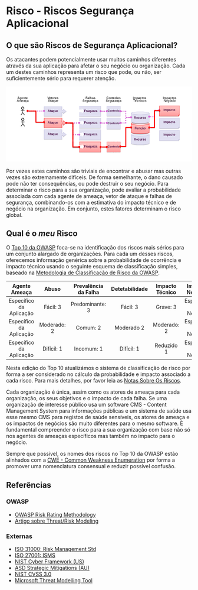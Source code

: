 # Risco - Riscos Segurança Aplicacional

## O que são Riscos de Segurança Aplicacional?

Os atacantes podem potencialmente usar muitos caminhos diferentes através da sua
aplicação para afetar o seu negócio ou organização. Cada um destes caminhos
representa um risco que pode, ou não, ser suficientemente sério para requerer
atenção.

![App Security Risks][0x101]

Por vezes estes caminhos são triviais de encontrar e abusar mas outras vezes são
extremamente difíceis. De forma semelhante, o dano causado pode não ter
consequências, ou pode destruir o seu negócio. Para determinar o risco para a
sua organização, pode avaliar a probabilidade associada com cada agente de
ameaça, vetor de ataque e falhas de segurança, combinando-os com a estimativa do
impacto técnico e de negócio na organização. Em conjunto, estes fatores
determinam o risco global.

## Qual é o _meu_ Risco

O [Top 10 da OWASP][0x102] foca-se na identificação dos riscos mais sérios para
um conjunto alargado de organizações. Para cada um desses riscos, oferecemos
informação genérica sobre a probabilidade de ocorrência e impacto técnico usando
o seguinte esquema de classificação simples, baseado na [Metodologia de
Classificação de Risco da OWASP][0x103].

| Agente Ameaça | Abuso | Prevalência da Falha | Detetabilidade | Impacto Técnico | Impacto Negócio 
| :-: | :-: | :-: | :-: | :-: | :-: |
| Específico da Aplicação | Fácil: 3 | Predominante: 3 | Fácil: 3 | Grave: 3 | Específico do Negócio|
| Específico da Aplicação | Moderado: 2 | Comum: 2 | Moderado 2 | Moderado: 2 | Específico do Negócio |
| Específico da Aplicação | Difícil: 1 | Incomum: 1 | Difícil: 1 | Reduzido 1 | Específico do Negócio |

Nesta edição do Top 10 atualizámos o sistema de classificação de risco por forma
a ser considerado no cálculo da probabilidade e impacto associado a cada risco.
Para mais detalhes, por favor leia as [Notas Sobre Os Riscos][0x104].

Cada organização é única, assim como os atores de ameaça para cada organização,
os seus objetivos e o impacto de cada falha. Se uma organização de interesse
público usa um software CMS - Content Management System para informações
públicas e um sistema de saúde usa esse mesmo CMS para registos de saúde
sensíveis, os atores de ameaça e os impactos de negócios são muito diferentes
para o mesmo software. É fundamental compreender o risco para a sua organização
com base não só nos agentes de ameaças específicos mas também no impacto para o
negócio.

Sempre que possível, os nomes dos riscos no Top 10 da OWASP estão alinhados com
a [CWE - Common Weakness Enumeration][0x105] por forma a promover uma
nomenclatura consensual e reduzir possível confusão.

## Referências

### OWASP

- [OWASP Risk Rating Methodology][0x106]
- [Artigo sobre Threat/Risk Modeling][0x107]

### Externas

- [ISO 31000: Risk Management Std][0x108]
- [ISO 27001: ISMS][0x109]
- [NIST Cyber Framework (US)][0x1010]
- [ASD Strategic Mitigations (AU)][0x1011]
- [NIST CVSS 3.0][0x1012]
- [Microsoft Threat Modelling Tool][0x1013]

[0x101]: images/0x10-risk-1.png
[0x102]: https://owasp.org/www-project-top-ten/
[0x103]: https://owasp.org/www-community/OWASP_Risk_Rating_Methodology
[0x104]: ./0xc0-note-about-risks.md
[0x105]: https://cwe.mitre.org/
[0x106]: https://owasp.org/www-community/OWASP_Risk_Rating_Methodology
[0x107]: https://owasp.org/www-community/Threat_Modeling
[0x108]: https://www.iso.org/iso-31000-risk-management.html
[0x109]: https://www.iso.org/isoiec-27001-information-security.html
[0x1010]: https://www.nist.gov/cyberframework
[0x1011]: https://www.cyber.gov.au/acsc/view-all-content/publications/strategies-mitigate-cyber-security-incidents
[0x1012]: https://nvd.nist.gov/vuln-metrics/cvss/v3-calculator
[0x1013]: https://www.microsoft.com/en-us/download/details.aspx?id=49168

